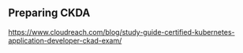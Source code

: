 ## Preparing CKDA
https://www.cloudreach.com/blog/study-guide-certified-kubernetes-application-developer-ckad-exam/
